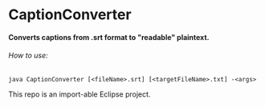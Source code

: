 # CaptionConverter
#### Converts captions from .srt format to "readable" plaintext.

###### How to use:
``java CaptionConverter [<fileName>.srt] [<targetFileName>.txt] -<args>``

This repo is an import-able Eclipse project.

